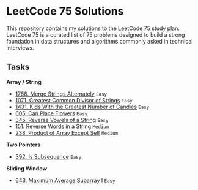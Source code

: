 # LeetCode 75 Solutions

This repository contains my solutions to the [LeetCode 75](https://leetcode.com/studyplan/leetcode-75/) study plan.
LeetCode 75 is a curated list of 75 problems designed to build a strong foundation in data structures and algorithms
commonly asked in technical interviews.

## Tasks

**Array / String**

- [1768. Merge Strings Alternately](1768.py) `Easy`
- [1071. Greatest Common Divisor of Strings](1071.py) `Easy`
- [1431. Kids With the Greatest Number of Candies](1071.py) `Easy`
- [605. Can Place Flowers](605.py) `Easy`
- [345. Reverse Vowels of a String](345.py) `Easy`
- [151. Reverse Words in a String](151.py) `Medium`
- [238. Product of Array Except Self](151.py) `Medium`

**Two Pointers**

- [392. Is Subsequence](392.py) `Easy`

**Sliding Window**

- [643. Maximum Average Subarray I](643.py) `Easy`